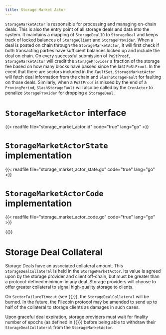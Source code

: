 ```yaml
---
title: Storage Market Actor
---
```


`StorageMarketActor` is responsible for processing and managing on-chain deals. This is also the entry point of all storage deals and data into the system. It maintains a mapping of `StorageDealID` to `StorageDeal` and keeps track of locked balances of `StorageClient` and `StorageProvider`. When a deal is posted on chain through the `StorageMarketActor`, it will first check if both transacting parties have sufficient balances locked up and include the deal on chain. On every successful submission of `PoStProof`, `StorageMarketActor` will credit the `StorageProvider` a fraction of the storage fee based on how many blocks have passed since the last `PoStProof`. In the event that there are sectors included in the `FaultSet`, `StorageMarketActor` will fetch deal information from the chain and `SlashStorageFault` for faulting on those deals. Similarly, when a `PoStProof` is missed by the end of a `ProvingPeriod`, `SlashStorageFault` will also be called by the `CronActor` to penalize `StorageProvider` for dropping a `StorageDeal`.

# `StorageMarketActor` interface

{{< readfile file="storage_market_actor.id" code="true" lang="go" >}}

# `StorageMarketActorState` implementation

{{< readfile file="storage_market_actor_state.go" code="true" lang="go" >}}

# `StorageMarketActorCode` implementation

{{< readfile file="storage_market_actor_code.go" code="true" lang="go" >}}


{{<label storage_deal_collateral>}}
# Storage Deal Collateral

Storage Deals have an associated collateral amount. This `StorageDealCollateral` is held in the `StorageMarketActor`.
Its value is agreed upon by the storage provider and client off-chain, but must be greater than a protocol-defined minimum in any deal. Storage providers will choose to offer greater collateral to signal high-quality storage to clients.

On `SectorFailureTimeout` (see {{<sref faults>}}), the `StorageDealCollateral` will be burned. In the future, the Filecoin protocol may be amended to send up to half of the collateral to storage clients as damages in such cases.

Upon graceful deal expiration, storage providers must wait for finality number of epochs (as defined in {{<sref finality>}}) before being able to withdraw their `StorageDealCollateral` from the `StorageMarketActor`.
